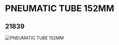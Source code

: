 # PNEUMATIC TUBE 152MM
## 21839
![PNEUMATIC TUBE 152MM](https://lc-www-live-s.legocdn.com/media/bricks/5/2/6119485.jpg)